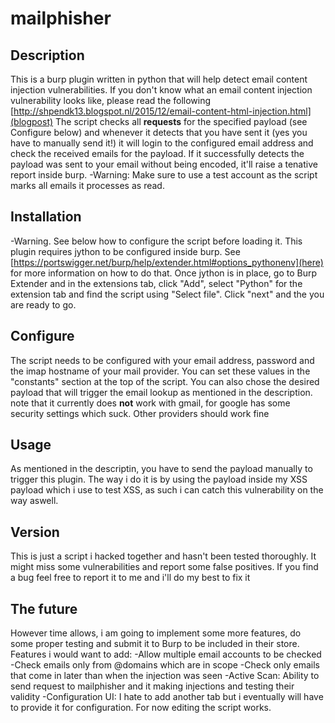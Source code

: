 # mailphisher
## Description
This is a burp plugin written in python that will help detect email content injection vulnerabilities. If you don't know what an email content injection vulnerability looks like, please read the following [http://shpendk13.blogspot.nl/2015/12/email-content-html-injection.html](blogpost)
The script checks all **requests** for the specified payload (see Configure below) and whenever it detects that you have sent it (yes you have to manually send it!) it will login to the configured email address and check the received emails for the payload. If it successfully detects the payload was sent to your email without being encoded, it'll raise a tenative report inside burp. 
-Warning: Make sure to use a test account as the script marks all emails it processes as read. 


## Installation
-Warning. See below how to configure the script before loading it.
This plugin requires jython to be configured inside burp. See [https://portswigger.net/burp/help/extender.html#options_pythonenv](here) for more information on how to do that. Once jython is in place, go to Burp Extender and in the extensions tab, click "Add", select "Python" for the extension tab and find the script using "Select file". Click "next" and the you are ready to go. 

## Configure
The script needs to be configured with your email address, password and the imap hostname of your mail provider. You can set these values in the "constants" section at the top of the script. You can also chose the desired payload that will trigger the email lookup as mentioned in the description. note that it currently does **not** work with gmail, for google has some security settings which suck. Other providers should work fine


## Usage
As mentioned in the descriptin, you have to send the payload manually to trigger this plugin. The way i do it is by using the payload inside my XSS payload which i use to test XSS, as such i can catch this vulnerability on the way aswell.


## Version
This is just a script i hacked together and hasn't been tested thoroughly. It might miss some vulnerabilities and report some false positives. If you find a bug feel free to report it to me and i'll do my best to fix it

## The future
However time allows, i am going to implement some more features, do some proper testing and submit it to Burp to be included in their store. Features i would want to add:
-Allow multiple email accounts to be checked 
-Check emails only from @domains which are in scope
-Check only emails that come in later than when the injection was seen
-Active Scan: Ability to send request to mailphisher and it making injections and testing their validity
-Configuration UI: I hate to add another tab but i eventually will have to provide it for configuration. For now editing the script works.

